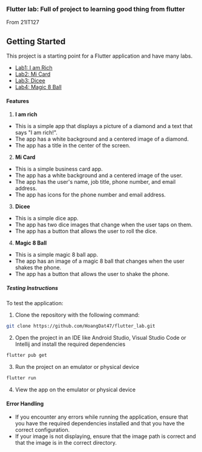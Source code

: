 ### **Flutter lab: Full of project to learning good thing from flutter**

From 21IT127

## Getting Started

This project is a starting point for a Flutter application and have many labs.

- [Lab1: I am Rich](https://github.com/HoangDat47/flutter_lab/blob/master/lib/lab1.dart)
- [Lab2: Mi Card](https://github.com/HoangDat47/flutter_lab/blob/master/lib/lab2.dart)
- [Lab3: Dicee](https://github.com/HoangDat47/flutter_lab/blob/master/lib/lab3.dart)
- [Lab4: Magic 8 Ball](https://github.com/HoangDat47/flutter_lab/blob/master/lib/lab4.dart)

#### Features
1. **I am rich**
- This is a simple app that displays a picture of a diamond and a text that says "I am rich!".
- The app has a white background and a centered image of a diamond.
- The app has a title in the center of the screen.

2. **Mi Card**
- This is a simple business card app.
- The app has a white background and a centered image of the user.
- The app has the user's name, job title, phone number, and email address.
- The app has icons for the phone number and email address.

3. **Dicee**
- This is a simple dice app.
- The app has two dice images that change when the user taps on them.
- The app has a button that allows the user to roll the dice.

4. **Magic 8 Ball**
- This is a simple magic 8 ball app.
- The app has an image of a magic 8 ball that changes when the user shakes the phone.
- The app has a button that allows the user to shake the phone.

##### Testing Instructions

To test the application:

1. Clone the repository with the following command:
```bash
git clone https://github.com/HoangDat47/flutter_lab.git
```

2. Open the project in an IDE like Android Studio, Visual Studio Code or Intellij and install the required dependencies
```bash
flutter pub get
```

3. Run the project on an emulator or physical device
```bash
flutter run
```

4. View the app on the emulator or physical device

#### Error Handling

- If you encounter any errors while running the application, ensure that you have the required dependencies installed and that you have the correct configuration.
- If your image is not displaying, ensure that the image path is correct and that the image is in the correct directory.

